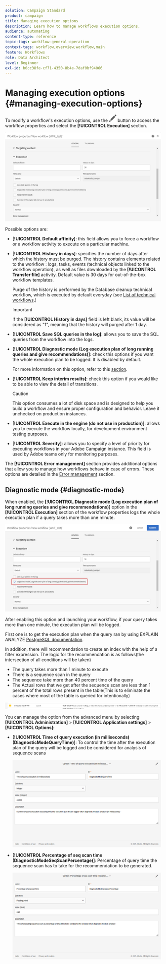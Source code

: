 ```yaml
---
solution: Campaign Standard
product: campaign
title: Managing execution options
description: Learn how to manage workflows execution options.
audience: automating
content-type: reference
topic-tags: workflow-general-operation
context-tags: workflow,overview;workflow,main
feature: Workflows
role: Data Architect
level: Beginner
exl-id: b0cc38fe-cf71-4350-8b4e-7daf0bf94066
---
```

# Managing execution options {#managing-execution-options}

To modify a workflow's execution options, use the ![](assets/edit_darkgrey-24px.png) button to access the workflow properties and select the **[!UICONTROL Execution]** section.

![](assets/wkf_execution_6.png)

Possible options are:

* **[!UICONTROL Default affinity]**: this field allows you to force a workflow or a workflow activity to execute on a particular machine.

* **[!UICONTROL History in days]**: specifies the number of days after which the history must be purged. The history contains elements related to the workflow : logs, tasks, events (technical objects linked to the workflow operation), as well as files downloaded by the **[!UICONTROL Transfer file]** activity. Default value is 30 days for out-of-the-box workflow templates.

  Purge of the history is performed by the Database cleanup technical workflow, which is executed by default everyday (see [List of technical workflows](../../administration/using/technical-workflows.md).)

  >[!IMPORTANT]
  >
  >If the **[!UICONTROL History in days]** field is left blank, its value will be considered as "1", meaning that the history will purged after 1 day.

* **[!UICONTROL Save SQL queries in the log]**: allows you to save the SQL queries from the workflow into the logs.

* **[!UICONTROL Diagnostic mode (Log execution plan of long running queries and give recommendations)]**: check this options if you want the whole execution plan to be logged. It is disabled by default. 

  For more information on this option, refer to this [section](#diagnostic-mode). 

* **[!UICONTROL Keep interim results]**: check this option if you would like to be able to view the detail of transitions.
  
  >[!CAUTION]
  >
  >This option consumes a lot of disk space and is designed to help you build a workflow and ensure proper configuration and behavior. Leave it unchecked on production instances.

* **[!UICONTROL Execute in the engine (do not use in production)]**: allows you to execute the workflow locally, for development environment testing purposes.

* **[!UICONTROL Severity]**: allows you to specify a level of priority for executing workflows in your Adobe Campaign instance. This field is used by Adobe teams only for monitoring purposes.

The **[!UICONTROL Error management]** section provides additional options that allow you to manage how workflows behave in case of errors. These options are detailed in the [Error management](../../automating/using/monitoring-workflow-execution.md#error-management) section.

## Diagnostic mode {#diagnostic-mode}

When enabled, the **[!UICONTROL Diagnostic mode (Log execution plan of long running queries and give recommendations)]** option in the **[!UICONTROL Execution]** section of the workflow properties logs the whole execution plan if a query takes more than one minute.

![](assets/wkf_diagnostic.png)

After enabling this option and launching your workflow, if your query takes more than one minute, the execution plan will be logged.

First one is to get the execution plan when the query ran by using EXPLAIN ANALYZE [PostgreSQL documentation](https://www.postgresql.org/docs/9.4/using-explain.html).

In addition, there will recommendation to create an index with the help of a filter expression. The logic for the recommendation is as follows(the intersection of all conditions will be taken)

* The query takes more than 1 minute to execute
* There is a sequence scan in the query
* The sequence take more than 40 percent time of the query
* The Actual rows that we get after the sequence scan are less than 1 percent of the total rows present in the table(This is to eliminate the cases where most of the table is queried for intentionally)

![](assets/wkf_diagnostic_4.png)


You can manage the option from the advanced menu by selecting **[!UICONTROL Administration]** > **[!UICONTROL Application settings]** > **[!UICONTROL Options]**:

 * **[!UICONTROL Time of query execution (in milliseconds)(DiagnosticModeQueryTime)]**: To control the time after the execution plan of the query will be logged and be considered for analysis of sequence scans

    ![](assets/wkf_diagnostic_2.png)

 * **[!UICONTROL Percentage of seq scan time (DiagnosticModeSeqScanPercentage)]**: Percentage of query time the sequence scan has to take for the recommendation to be generated.

      ![](assets/wkf_diagnostic_3.png)
